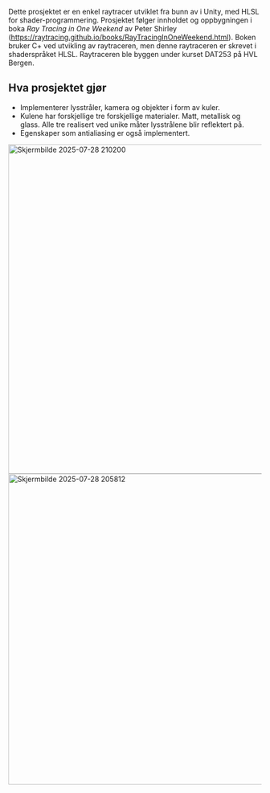 
Dette prosjektet er en enkel raytracer utviklet fra bunn av i Unity, med HLSL for shader-programmering. Prosjektet følger innholdet og oppbygningen i boka *Ray Tracing in One Weekend* av Peter Shirley (https://raytracing.github.io/books/RayTracingInOneWeekend.html).
Boken bruker C+ ved utvikling av raytraceren, men denne raytraceren er skrevet i shaderspråket HLSL.
Raytraceren ble byggen under kurset DAT253 på HVL Bergen.



## Hva prosjektet gjør

- Implementerer lysstråler, kamera og objekter i form av kuler.
- Kulene har forskjellige tre forskjellige materialer. Matt, metallisk og glass. Alle tre realisert ved unike måter lysstrålene blir reflektert på.
- Egenskaper som antialiasing er også implementert.

<img width="1291" height="656" alt="Skjermbilde 2025-07-28 210200" src="https://github.com/user-attachments/assets/e302f475-6a10-4f5f-a822-3712a44e56c0" />
<img width="1214" height="619" alt="Skjermbilde 2025-07-28 205812" src="https://github.com/user-attachments/assets/14da76f6-a151-4542-ac6e-9f86aacbddd7" />

